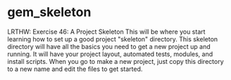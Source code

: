 # gem_skeleton
LRTHW: Exercise 46: A Project Skeleton
This will be where you start learning how to set up a good project "skeleton" directory. This skeleton directory will have all the basics you need to get a new project up and running. It will have your project layout, automated tests, modules, and install scripts. When you go to make a new project, just copy this directory to a new name and edit the files to get started.
